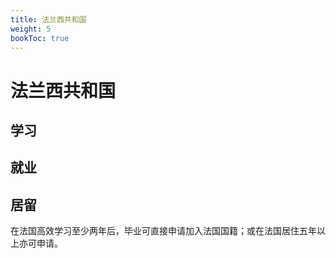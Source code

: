 ```yaml
---
title: 法兰西共和国
weight: 5
bookToc: true
---
```


# 法兰西共和国

## 学习


## 就业


## 居留

在法国高效学习至少两年后，毕业可直接申请加入法国国籍；或在法国居住五年以上亦可申请。